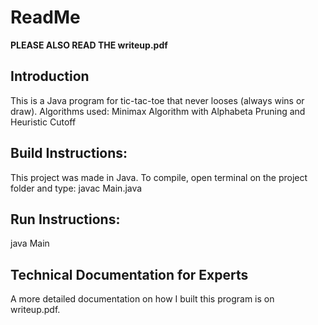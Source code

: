 # ReadMe
**PLEASE ALSO READ THE writeup.pdf**

## Introduction
This is a Java program for tic-tac-toe that never looses (always wins or draw).
Algorithms used: Minimax Algorithm with Alphabeta Pruning and Heuristic Cutoff

## Build Instructions:
This project was made in Java. To compile, open terminal on the project folder and type:
javac Main.java

## Run Instructions:
java Main

## Technical Documentation for Experts
A more detailed documentation on how I built this program is on writeup.pdf.
